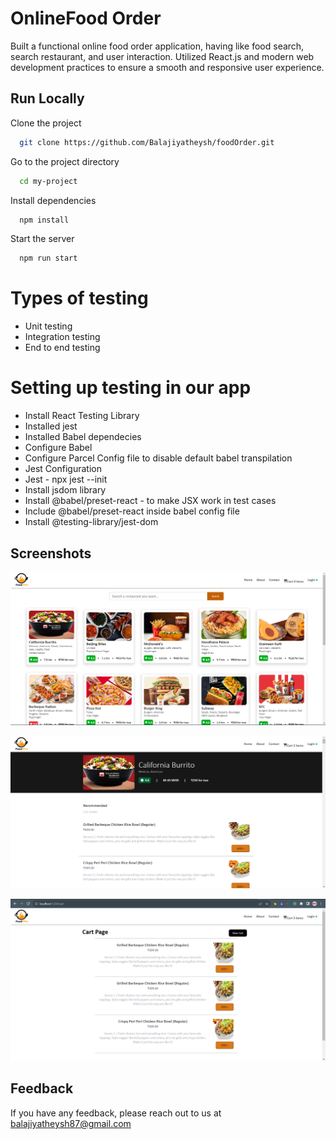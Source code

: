 # OnlineFood Order

Built a functional online food order application, having like food search, search restaurant, and user interaction. Utilized React.js and modern web development practices to ensure a smooth and responsive user experience.

## Run Locally

Clone the project

```bash
  git clone https://github.com/Balajiyatheysh/foodOrder.git
```

Go to the project directory

```bash
  cd my-project
```

Install dependencies

```bash
  npm install
```

Start the server

```bash
  npm run start
```

# Types of testing 
 - Unit testing 
 - Integration testing
 - End to end testing

# Setting up testing in our app
  - Install React Testing Library
  - Installed jest
  - Installed Babel dependecies
  - Configure Babel
  - Configure Parcel Config file to disable default babel transpilation
  - Jest Configuration
  - Jest - npx jest --init
  - Install jsdom library
  - Install @babel/preset-react - to make JSX work in test cases
  - Include @babel/preset-react inside babel config file
  - Install @testing-library/jest-dom





## Screenshots

![App Screenshot](./screenshots/homepage.png)

![App Screenshot](./screenshots/restaurantpagemenu.png)

![App Screenshot](./screenshots/cartpage.png)


## Feedback

If you have any feedback, please reach out to us at balajiyatheysh87@gmail.com

